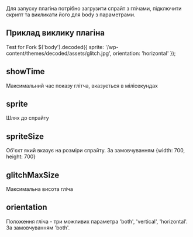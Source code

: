 Для запуску плагіна потрібно загрузити спрайт з глічами, підключити скрипт та викликати його для body з параметрами.
## Приклад виклику плагіна

Test for Fork
$('body').decoded({
	sprite: '/wp-content/themes/decoded/assets/glitch.jpg',
	orientation: 'horizontal'
});

## showTime
Максимальний час показу глітча, вказується в мілісекундах

## sprite
Шлях до спрайту

## spriteSize
Об'єкт який вказує на розміри спрайту. За замовчуванням {width: 700, height: 700}

## glitchMaxSize
Максимальна висота гліча

## orientation
Положення гліча - три можливих параметра 'both', 'vertical', 'horizontal'. За замовчуванням 'both'.

